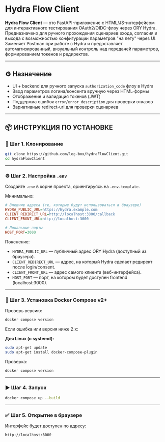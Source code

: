 # Hydra Flow Client

**Hydra Flow Client** — это FastAPI-приложение с HTML/JS-интерфейсом для интерактивного тестирования OAuth2/OIDC-флоу через ORY Hydra. Предназначено для ручного прохождения сценариев входа, согласия и выхода с возможностью конфигурации параметров "на лету" через UI. Заменяет Postman при работе с Hydra и предоставляет автоматизированный, визуальный контроль над передачей параметров, формированием токенов и редиректов.

---

## ⚙️ Назначение

* UI + backend для ручного запуска `authorization_code` флоу в Hydra
* Ввод параметров логина/консента вручную через HTML-формы
* Отображение и валидация токенов (JWT)
* Поддержка ошибок `error`/`error_description` для проверки отказов
* Вариативные redirect-uri для проверки сценариев

---

## 📦 ИНСТРУКЦИЯ ПО УСТАНОВКЕ

### 📁 Шаг 1. Клонирование

```bash
git clone https://github.com/log-box/hydraFlowClient.git
cd hydraFlowClient
```

---

### ⚙️ Шаг 2. Настройка `.env`

Создайте `.env` в корне проекта, ориентируясь на `.env.template`.

Минимально:

```ini
# Внешние адреса (те, которые будут использоваться в браузере)
HYDRA_PUBLIC_URL=https://hydra.example.com
CLIENT_REDIRECT_URL=http://localhost:3000/callback
CLIENT_FRONT_URL=http://localhost:3000

# Локальные порты
HOST_PORT=3000
```

Пояснение:

* `HYDRA_PUBLIC_URL` — публичный адрес ORY Hydra (доступный из браузера).
* `CLIENT_REDIRECT_URL` — адрес, на который Hydra сделает редирект после login/consent.
* `CLIENT_FRONT_URL` — адрес самого клиента (веб-интерфейса).
* `HOST_PORT` — порт, на котором будет доступен frontend (localhost:3000).

---

### 🐳 Шаг 3. Установка Docker Compose v2+

Проверь версию:

```bash
docker compose version
```

Если ошибка или версия ниже 2.x:

**Для Linux (с systemd):**

```bash
sudo apt-get update
sudo apt-get install docker-compose-plugin
```

Проверка:

```bash
docker compose version
```

---

### ▶️ Шаг 4. Запуск

```bash
docker compose up --build
```

---

### ✅ Шаг 5. Открытие в браузере

Интерфейс будет доступен по адресу:

```
http://localhost:3000
```
